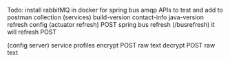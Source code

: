 Todo:
install rabbitMQ in docker for spring bus amqp
APIs to test and add to postman collection
(services)
build-version
contact-info
java-version
refresh config (actuator refresh) POST
spring bus refresh (/busrefresh) it will refresh POST

(config server)
service profiles
encrypt POST raw text
decrypt POST raw text